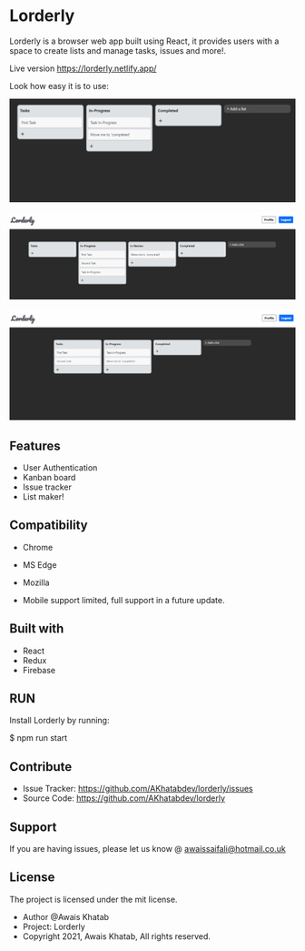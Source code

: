 Lorderly
========

Lorderly is a browser web app built using React, it provides users with a space to create lists and manage tasks, issues
and more!.

Live version
https://lorderly.netlify.app/

Look how easy it is to use:

![alt text](https://github.com/AKhatabdev/gifs/blob/main/Lorderly/Lorderlu_add_move_card.gif "Lorderly-Card")

![alt text](https://github.com/AKhatabdev/gifs/blob/main/Lorderly/Lorderlu_edit_and_delete.gif "Lorderly-Edit")

![alt text](https://github.com/AKhatabdev/gifs/blob/main/Lorderly/Lorderlu_add_move_list.gif "Lorderly-List")


Features
--------

- User Authentication
- Kanban board
- Issue tracker
- List maker!

Compatibility
--------

- Chrome
- MS Edge
- Mozilla

- Mobile support limited, full support in a future update.

Built with
--------

- React
- Redux
- Firebase

RUN
------------

Install Lorderly by running:

$ npm run start

Contribute
----------

- Issue Tracker: https://github.com/AKhatabdev/lorderly/issues
- Source Code: https://github.com/AKhatabdev/lorderly

Support
-------

If you are having issues, please let us know @ awaissaifali@hotmail.co.uk

License
-------

The project is licensed under the mit license.

* Author @Awais Khatab
* Project: Lorderly
* Copyright 2021, Awais Khatab, All rights reserved.
